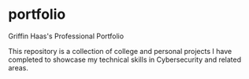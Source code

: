 # portfolio
Griffin Haas's Professional Portfolio

This repository is a collection of college and personal projects I have completed to showcase my technical skills in Cybersecurity and related areas.
